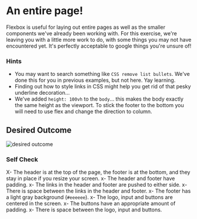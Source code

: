 # An entire page!

Flexbox is useful for laying out entire pages as well as the smaller components we've already been working with. For this exercise, we're leaving you with a little more work to do, with some things you may not have encountered yet. It's perfectly acceptable to google things you're unsure of!

### Hints
- You may want to search something like `CSS remove list bullets`.  We've done this for you in previous examples, but not here. Yay learning.
- Finding out how to style links in CSS might help you get rid of that pesky underline decoration...
- We've added `height: 100vh` to the `body`... this makes the body exactly the same height as the viewport. To stick the footer to the bottom you will need to use flex and change the direction to column.

## Desired Outcome
![desired outcome](./desired-outcome.png)

### Self Check

X- The header is at the top of the page, the footer is at the bottom, and they stay in place if you resize your screen.
x- The header and footer have padding.
x- The links in the header and footer are pushed to either side.
x- There is space between the links in the header and footer.
x- The footer has a light gray background (`#eeeeee`).
x- The logo, input and buttons are centered in the screen.
x- The buttons have an appropriate amount of padding.
x- There is space between the logo, input and buttons.
